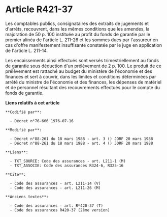 # Article R421-37

Les comptables publics, consignataires des extraits de jugements et d'arrêts, recouvrent, dans les mêmes conditions que les
amendes, la majoration de 50 p. 100 instituée au profit du fonds de garantie par le premier alinéa de l'article L. 211-26 et
les sommes dues par l'assureur en cas d'offre manifestement insuffisante constatée par le juge en application de l'article L.
211-14.

Les encaissements ainsi effectués sont versés trimestriellement au fonds de garantie sous déduction d'un prélèvement de 2 p.
100. Le produit de ce prélèvement est rattaché au budget du ministère de l'économie et des finances et sert à couvrir, dans
les limites et conditions déterminées par arrêté du ministre de l'économie et des finances, les dépenses de matériel et de
personnel résultant des recouvrements effectués pour le compte du fonds de garantie.

**Liens relatifs à cet article**

	**Codifié par**:

	  - Décret n°76-666 1976-07-16

	**Modifié par**:

	  - Décret n°88-261 du 18 mars 1988 - art. 3 () JORF 20 mars 1988
	  - Décret n°88-261 du 18 mars 1988 - art. 4 () JORF 20 mars 1988

	**Liens**:

	  - TXT_SOURCE: Code des assurances - art. L211-1 (M)
	  - TXT_ASSOCIE: Code des assurances R324-6, R325-16

	**Cite**:

	  - Code des assurances - art. L211-14 (V)
	  - Code des assurances - art. L211-26 (M)

	**Anciens textes**:

	  - Code des assurances - art. R*420-37 (T)
	  - Code des assurances R420-37 (2ème version)
